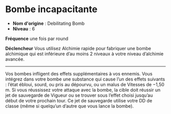 # Bombe incapacitante

 * **Nom d'origine** : Debilitating Bomb
 * **Niveau** : 6


<p><strong>Fréquence</strong> une fois par round</p>
<p><strong>Déclencheur</strong> Vous utilisez Alchimie rapide pour fabriquer une bombe alchimique qui est inférieure d’au moins 2 niveaux à votre niveau d’alchimie avancée.</p>
<hr>
<p>Vos bombes infligent des effets supplémentaires à vos ennemis. Vous intégrez dans votre bombe une substance qui cause l’un des effets suivants : l’état ébloui, sourd, ou pris au dépourvu, ou un malus de Vitesses de −1,50 m. Si vous réussissez votre attaque avec la bombe, la cible doit réussir un jet de sauvegarde de Vigueur ou se trouver sous l’effet choisi jusqu’au début de votre prochain tour. Ce jet de sauvegarde utilise votre DD de classe (même si quelqu’un d’autre que vous lance la bombe).</p>